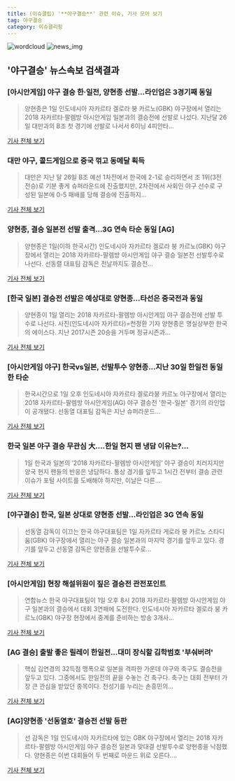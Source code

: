 ```yaml
---
title: (이슈클립) '**야구결승**' 관련 이슈, 기사 모아 보기
tag: 야구결승
category: 이슈클리핑
---
```

![wordcloud](https://s3.ap-northeast-2.amazonaws.com/lyrics101-wordcloud/2018-09-01-1535789684.png)
![news_img](https://user-images.githubusercontent.com/42597476/44507050-1206f400-a6e4-11e8-8d98-7ffbfebb353f.png)
## **'**야구결승**'** 뉴스속보 검색결과
### [아시안게임] 야구 결승 한·일전, 양현종 선발…라인업은 3경기째 동일

>양현종은 1일 인도네시아 자카르타 겔로라 붕 카르노(GBK) 야구장에서 열리는 2018 자카르타·팔렘방 아시안게임 일본과의 결승전에 선발로 나섰다. 지난달 26일 대만과의 B조 첫 경기에 선발로 나서서 6이닝 4피안타...

<a href="http://app.yonhapnews.co.kr/YNA/Basic/SNS/r.aspx?c=AKR20180901047900007&did=1195m" target="_blank">기사 전체 보기</a>

### 대만 야구, 콜드게임으로 중국 꺾고 동메달 획득

>대만은 지난 달 26일 B조 예선 1차전에서 한국에 2-1로 승리하면서 조 1위(3전 전승)로 기분 좋게 슈퍼라운드에 진출했지만, 2차전에서 사회인 야구 선수로 구성된 일본에 0-5 패배를 당해 결승에 진출하지...

<a href="http://isplus.live.joins.com/news/article/aid.asp?aid=22525262" target="_blank">기사 전체 보기</a>

### 양현종, 결승 일본전 선발 출격...3G 연속 타순 동일 [AG]

>양현종은 1일(이하 한국시간) 인도네시아 자카르타 겔로라 붕 카르노(GBK) 야구장에서 열리는 2018 자카르타-팔렘방 아시안게임 야구 결승 일본전 선발투수로 나선다.   선동렬 대표팀 감독은 전날까지도 결승전...

<a href="http://www.osen.co.kr/article/G1110979906" target="_blank">기사 전체 보기</a>

### [한국 일본] 결승전 선발은 예상대로 양현종…타선은 중국전과 동일

>양현종이 1일 열리는 2018 자카르타-팔렘방 아시안게임 야구 결승전에 선발 투수로 나선다. 사진(인도네시아 자카르타)=천정환 기자 양현종은 명실상부한 한국의 에이스다. 지난 2017시즌 20승을 거두며 정규시즌과...

<a href="http://sports.mk.co.kr/view.php?year=2018&no=551070" target="_blank">기사 전체 보기</a>

### [아시안게임 야구] 한국vs일본, 선발투수 양현종…지난 30일 한일전 동일한 타순

>한국시간으로 1일 오후 인도네시아 자카르타 겔로라붕 카르노 야구장에서 열리는 2018 자카르타-팔렘방 아시안게임(AG) 야구 결승전 '한국-일본' 경기의 라인업이 공개됐다. 선동열 대표팀 감독은 지난 슈퍼라운드...

<a href="http://news20.busan.com/controller/newsController.jsp?newsId=20180901000065" target="_blank">기사 전체 보기</a>

### 한국 일본 야구 결승 무관심 大....한일 현지 팬 냉담 이유는?...

>1일 한국과 일본의 ‘2018 자카르타-팔렘방 아시안게임’ 야구 결승이 치러지지만 양국 현지 팬들의 반응은 냉담하다. 통상 경기를 앞두고 1시간 전부터 결승 관련 이슈가 포털 사이트를 도배해야 하지만, 이날은 다른...

<a href="http://www.kookje.co.kr/news2011/asp/newsbody.asp?code=0600&key=20180901.99099000061" target="_blank">기사 전체 보기</a>

### [**야구결승**] 한국, 일본 상대로 양현종 선발…라인업은 3G 연속 동일

>선동열 감독이 이끄는 한국 야구대표팀은 1일 자카르타 게로라 붕 카르노 스타디움(GBK) 야구장에서 열리는 야구 결승 일본과의 마지막 경기를 앞두고 있다. 경기를 앞두고 선동열 감독은 양현종을 선발투수로...

<a href="http://sports.hankooki.com/lpage/baseball/201809/sp2018090117074757360.htm" target="_blank">기사 전체 보기</a>

### [아시안게임] 현장 해설위원이 짚은 결승전 관전포인트

>연합뉴스 한국 야구대표팀이 1일 오후 8시 2018 자카르타·팔렘방 아시안게임 야구 일본과의 결승에서 대회 3연패에 도전한다. 인도네시아 자카르타 겔로라 붕 카르노(GBK) 야구장 현장에서 중계를 준비하는 방송 3개사...

<a href="http://news.khan.co.kr/kh_news/khan_art_view.html?artid=201809011709001&code=980901" target="_blank">기사 전체 보기</a>

### [AG 결승] 출발 좋은 릴레이 한일전…대미 장식할 김학범호 '부숴버려'

>핵심 김연경의 32득점 맹폭으로 일본을 격파한 가운데 야구와 축구도 결승전을 앞두고 있다. 그중에서도 한일전의 끝을 수놓는 건 축구다. 축구는 대회 전부터 가장 큰 관심을 받았던 종목이다. 전성기를 누리는 손흥민의...

<a href="http://www.sportalkorea.com/news/view.php?gisa_uniq=2018090116572455&section_code=10&cp=se&gomb=1" target="_blank">기사 전체 보기</a>

### [AG]양현종 '선동열호' 결승전 선발 등판

>선 감독은 1일 인도네시아 자카르타에 있는 GBK 야구장에서 열리는 2018 자카르타-팔렘방 아시안게임 야구 결승전 일본과 맞대결 선발투수로 양현종을 낙점했다. 양현종은 이번 대회들어 두 번째로 마운드 위로 오른다....

<a href="http://joynews.inews24.com/php/news_view.php?g_menu=702100&g_serial=1122331&rrf=nv" target="_blank">기사 전체 보기</a>


